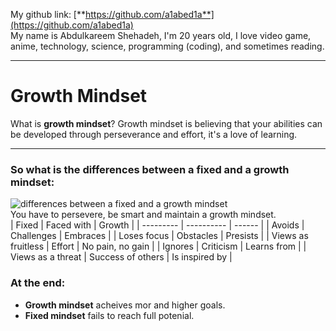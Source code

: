 My github link: [**https://github.com/a1abed1a**](https://github.com/a1abed1a)  
My name is Abdulkareem Shehadeh, I'm 20 years old, I love video game, anime, technology, science, programming (coding), and sometimes reading.

---
# Growth Mindset
What is **growth mindset**?
Growth mindset is believing that your abilities can be developed through perseverance and effort, it's a love of learning.

---
### So what is the differences between a fixed and a growth mindset:
![differences between a fixed and a growth mindset](https://i2.wp.com/atlassianblog.wpengine.com/wp-content/uploads/NewGrowthMindset2.png?resize=800%2C1000&ssl=1)  
You have to persevere, be smart and maintain a growth mindset.  
| Fixed     | Faced with | Growth |
| --------- | ---------- | ------ |
| Avoids    | Challenges | Embraces |
| Loses focus | Obstacles | Presists |
| Views as fruitless | Effort | No pain, no gain |
| Ignores  | Criticism | Learns from |
| Views as a threat | Success of others | Is inspired by |
### At the end:
- **Growth mindset** acheives mor and higher goals.
- **Fixed mindset** fails to reach full potenial.
